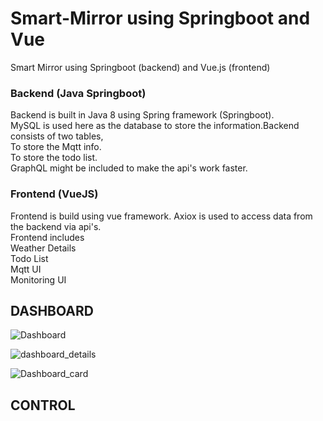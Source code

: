 # Smart-Mirror using Springboot and Vue
Smart Mirror using Springboot (backend) and Vue.js (frontend)

  ### Backend (Java Springboot)

  Backend is built in Java 8 using Spring framework (Springboot). <br>
  MySQL is used here as the database to store the information.Backend consists of two tables,<br>
   To store the Mqtt info.<br>
   To store the todo list.<br>
  GraphQL might be included to make the api's work faster.

  ### Frontend (VueJS)

  Frontend is build using vue framework. Axiox is used to access data from the backend via api's.<br>
  Frontend includes<br> 
  Weather Details<br>
  Todo List<br>
  Mqtt UI<br>
  Monitoring UI</br>

  ## DASHBOARD
  ![Dashboard](https://user-images.githubusercontent.com/55384710/106268702-7503fa00-6251-11eb-9bf6-d26bad4db65b.png)
  
![dashboard_details](https://user-images.githubusercontent.com/55384710/106268833-a7adf280-6251-11eb-8630-321eee6795d4.png)

![Dashboard_card](https://user-images.githubusercontent.com/55384710/106269231-433f6300-6252-11eb-8648-b9b9928d7320.png)

  ## CONTROL
  

